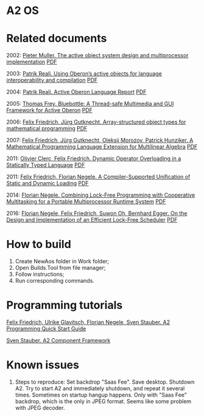 ﻿# A2 OS


# Related documents
2002: [Pieter Muller. The active object system design and multiprocessor implementation](https://www.research-collection.ethz.ch/handle/20.500.11850/147091) [PDF](Docs/2002_ActiveObjectSystemDesign.pdf)

2003: [Patrik Reali. Using Oberon’s active objects for language interoperability and compilation](https://www.research-collection.ethz.ch/handle/20.500.11850/72831) [PDF](Docs/2003_ActiveObjectsLanguageInteroperability.pdf)

2004: [Patrik Reali. Active Oberon Language Report](https://oberoncore.ru/_media/wiki/lang/reali_p.active_oberon_language_report.en.pdf) [PDF](Docs/2004_ActiveOberonLanguageReport.pdf)

2005: [Thomas Frey. Bluebottle: A Thread-safe Multimedia and GUI Framework for Active Oberon](https://www.research-collection.ethz.ch/handle/20.500.11850/72739) [PDF](Docs/2005_Bluebottle.pdf)

2006: [Felix Friedrich, Jürg Gutknecht. Array-structured object types for mathematical programming](http://people.inf.ethz.ch/felixf/pdfs/2006_ArrayStructuredOT.pdf) [PDF](Docs/2006_ArrayStructuredObjectTypes.pdf)

2007: [Felix Friedrich, Jürg Gutknecht, Oleksii Morozov, Patrick Hunziker. A Mathematical Programming Language Extension for Multilinear Algebra](http://people.inf.ethz.ch/felixf/pdfs/2007_ProgrammingMultilinearAlgebra.pdf) [PDF](Docs/2007_ProgrammingMultilinearAlgebra.pdf)

2011: [Olivier Clerc, Felix Friedrich. Dynamic Operator Overloading in a Statically Typed Language](http://people.inf.ethz.ch/felixf/pdfs/2011_DynamicOperatorOverloading.pdf) [PDF](Docs/2011_DynamicOperatorOverloading.pdf)

2011: [Felix Friedrich, Florian Negele. A Compiler-Supported Unification of Static and Dynamic Loading](http://people.inf.ethz.ch/felixf/pdfs/2011_UnifiedStaticDynamicLoading.pdf) [PDF](Docs/2011_UnifiedStaticDynamicLoading.pdf)

2014: [Florian Negele. Combining Lock-Free Programming with Cooperative Multitasking for a Portable Multiprocessor Runtime System](https://www.research-collection.ethz.ch/handle/20.500.11850/154828) [PDF](Docs/2014_LockFreeProgramming.pdf)

2016: [Florian Negele, Felix Friedrich, Suwon Oh, Bernhard Egger. On the Design and Implementation of an Efficient Lock-Free Scheduler](http://people.inf.ethz.ch/felixf/pdfs/2016_JSSP_OnTheDesignOfALockFreeScheduler.pdf) [PDF](Docs/2016_OnTheDesignOfALockFreeScheduler.pdf)

# How to build
1. Create NewAos folder in Work folder;
2. Open Builds.Tool from file manager;
3. Follow instructions;
4. Run corresponding commands.

# Programming tutorials
[Felix Friedrich, Ulrike Glavitsch, Florian Negele, Sven Stauber. A2 Programming Quick Start Guide](Docs/A2%20Programming%20Quick%20Start%20Guide.pdf)

[Sven Stauber. A2 Component Framework](Docs/A2%20Component%20Framework.pdf)

# Known issues
1. Steps to reproduce: Set backdrop "Saas Fee". Save desktop. Shutdown A2. Try to start A2 and immediately shutdown, and repeat it several times. Sometimes on startup hangup happens. Only with "Saas Fee" backdrop, which is the only in JPEG format. Seems like some problem with JPEG decoder.


